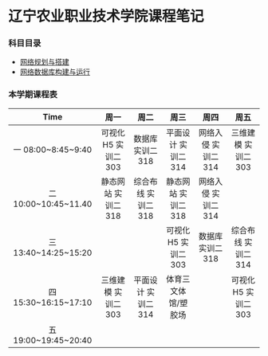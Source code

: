# 辽宁农业职业技术学院课程笔记

### 科目目录
- [网络规划与搭建](net/README.md)
- [网络数据库构建与运行](tsql/README.md)

### 本学期课程表

| Time | 周一 | 周二 | 周三 | 周四 | 周五 |
| :--: |  :--: | :--: | :--: | :--: | :--: |
| 一 08:00~8:45~9:40 | 可视化H5 实训二303 | 数据库 实训二318 | 平面设计 实训二314 | 网络入侵 实训二314 | 三维建模 实训二303 |
| 二 10:00~10:45~11.40 | 静态网站 实训二318 | 综合布线 实训二318 | 静态网站 实训二318 | 网络入侵 实训二314 |  |
| 三 13:40~14:25~15:20 |  |  | 可视化H5 实训二303 | 数据库 实训二318 | 综合布线 实训二314 |
| 四 15:30~16:15~17:10 | 三维建模 实训二303 | 平面设计 实训二314 | 体育三 文体馆/塑胶场 |  | 可视化H5 实训二303 |
| 五 19:00~19:45~20:40 |  |  |  |  |  |
